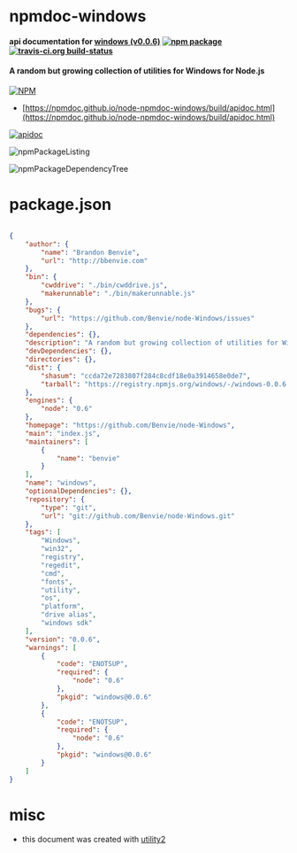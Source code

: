 # npmdoc-windows

#### api documentation for  [windows (v0.0.6)](https://github.com/Benvie/node-Windows)  [![npm package](https://img.shields.io/npm/v/npmdoc-windows.svg?style=flat-square)](https://www.npmjs.org/package/npmdoc-windows) [![travis-ci.org build-status](https://api.travis-ci.org/npmdoc/node-npmdoc-windows.svg)](https://travis-ci.org/npmdoc/node-npmdoc-windows)

#### A random but growing collection of utilities for Windows for Node.js

[![NPM](https://nodei.co/npm/windows.png?downloads=true&downloadRank=true&stars=true)](https://www.npmjs.com/package/windows)

- [https://npmdoc.github.io/node-npmdoc-windows/build/apidoc.html](https://npmdoc.github.io/node-npmdoc-windows/build/apidoc.html)

[![apidoc](https://npmdoc.github.io/node-npmdoc-windows/build/screenCapture.buildCi.browser.%252Ftmp%252Fbuild%252Fapidoc.html.png)](https://npmdoc.github.io/node-npmdoc-windows/build/apidoc.html)

![npmPackageListing](https://npmdoc.github.io/node-npmdoc-windows/build/screenCapture.npmPackageListing.svg)

![npmPackageDependencyTree](https://npmdoc.github.io/node-npmdoc-windows/build/screenCapture.npmPackageDependencyTree.svg)



# package.json

```json

{
    "author": {
        "name": "Brandon Benvie",
        "url": "http://bbenvie.com"
    },
    "bin": {
        "cwddrive": "./bin/cwddrive.js",
        "makerunnable": "./bin/makerunnable.js"
    },
    "bugs": {
        "url": "https://github.com/Benvie/node-Windows/issues"
    },
    "dependencies": {},
    "description": "A random but growing collection of utilities for Windows for Node.js",
    "devDependencies": {},
    "directories": {},
    "dist": {
        "shasum": "ccda72e7283807f284c8cdf18e0a3914658e0de7",
        "tarball": "https://registry.npmjs.org/windows/-/windows-0.0.6.tgz"
    },
    "engines": {
        "node": "0.6"
    },
    "homepage": "https://github.com/Benvie/node-Windows",
    "main": "index.js",
    "maintainers": [
        {
            "name": "benvie"
        }
    ],
    "name": "windows",
    "optionalDependencies": {},
    "repository": {
        "type": "git",
        "url": "git://github.com/Benvie/node-Windows.git"
    },
    "tags": [
        "Windows",
        "win32",
        "registry",
        "regedit",
        "cmd",
        "fonts",
        "utility",
        "os",
        "platform",
        "drive alias",
        "windows sdk"
    ],
    "version": "0.0.6",
    "warnings": [
        {
            "code": "ENOTSUP",
            "required": {
                "node": "0.6"
            },
            "pkgid": "windows@0.0.6"
        },
        {
            "code": "ENOTSUP",
            "required": {
                "node": "0.6"
            },
            "pkgid": "windows@0.0.6"
        }
    ]
}
```



# misc
- this document was created with [utility2](https://github.com/kaizhu256/node-utility2)
